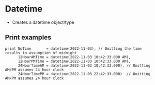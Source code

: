 # Datetime

- Creates a datetime object/type

## Print examples

```KQL
print NoTime       = datetime(2022-11-03), // Omitting the time results in assumption of midnight
      12HourAMTime = datetime(2022-11-03 10:42:33.000 AM),
      12HourPMTime = datetime(2022-11-03 10:42:33.000 AM),
      24HourTimeAM = datetime(2022-11-03 10:42:33.000), // Omitting AM/PM assumes 24 hour clock
      24HourTimePM = datetime(2022-11-03 22:42:33.000)  // Omitting AM/PM assumes 24 hour clock
```
